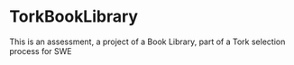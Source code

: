 # TorkBookLibrary
This is an assessment, a project of a Book Library, part of a Tork selection process for SWE
